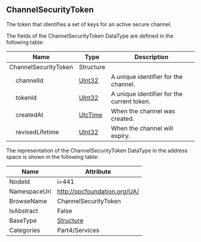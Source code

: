 <!-- datatype -->
## ChannelSecurityToken
The token that identifies a set of keys for an active secure channel.  
<!-- end of description -->
The fields of the ChannelSecurityToken DataType are defined in the following table:  

|Name|Type|Description|
|---|---|---|
|ChannelSecurityToken|Structure||
|&nbsp;&nbsp;&nbsp;&nbsp;channelId|[UInt32](../../../Part3/DataTypes/UInt32/readme.md)|A unique identifier for the channel.|
|&nbsp;&nbsp;&nbsp;&nbsp;tokenId|[UInt32](../../../Part3/DataTypes/UInt32/readme.md)|A unique identifier for the current token.|
|&nbsp;&nbsp;&nbsp;&nbsp;createdAt|[UtcTime](../../../Part3/DataTypes/UtcTime/readme.md)|When the channel was created.|
|&nbsp;&nbsp;&nbsp;&nbsp;revisedLifetime|[UInt32](../../../Part3/DataTypes/UInt32/readme.md)|When the channel will expiry.|

The representation of the ChannelSecurityToken DataType in the address space is shown in the following table:  

|Name|Attribute|
|---|---|
|NodeId|i=441|
|NamespaceUri|http://opcfoundation.org/UA/|
|BrowseName|ChannelSecurityToken|
|IsAbstract|False|
|BaseType|[Structure](../../../Part3/DataTypes/Structure/readme.md)|
|Categories|Part4/Services|


